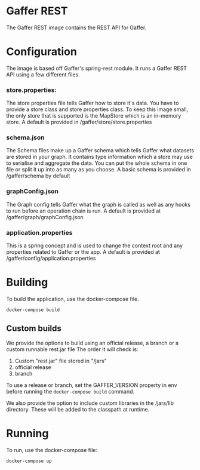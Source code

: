 Gaffer REST
===========

The Gaffer REST image contains the REST API for Gaffer.

# Configuration
The image is based off Gaffer's spring-rest module. It runs a Gaffer REST API using a few different files.

### store.properties: 
The store properties file tells Gaffer how to store it's data. You have to provide a store class and store properties class. 
To keep this image small, the only store that is supported is the MapStore which is an in-memory store. A default is provided
in /gaffer/store/store.properties

### schema.json
The Schema files make up a Gaffer schema which tells Gaffer what datasets are stored in your graph. It contains type information
which a store may use to serialise and aggregate the data. You can put the whole schema in one file or split it up into as many
as you choose. A basic schema is provided in /gaffer/schema by default

### graphConfig.json
The Graph config tells Gaffer what the graph is called as well as any hooks to run before an operation chain is run. A default
is provided at /gaffer/graph/graphConfig.json

### application.properties
This is a spring concept and is used to change the context root and any properties related to Gaffer or the app. A default is
provided at /gaffer/config/application.properties

# Building
To build the application, use the docker-compose file.

```bash
docker-compose build
```

## Custom builds
We provide the options to build using an official release, a branch or a custom runnable rest.jar file
The order it will check is:

1. Custom "rest.jar" file stored in "/jars"
2. official release
3. branch

To use a release or branch, set the GAFFER_VERSION property in env before running the `docker-compose build` command.

We also provide the option to include custom libraries in the /jars/lib directory. These will be added to the classpath
at runtime.

# Running 
To run, use the docker-compose file:

```bash
docker-compose up
```